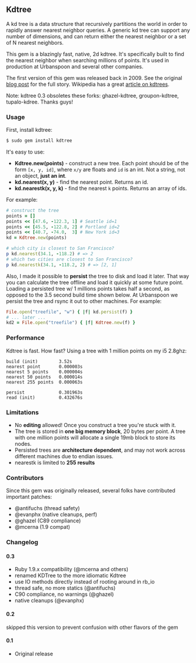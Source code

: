 ## Kdtree

A kd tree is a data structure that recursively partitions the world in order to rapidly answer nearest neighbor queries. A generic kd tree can support any number of dimensions, and can return either the nearest neighbor or a set of N nearest neighbors.

This gem is a blazingly fast, native, 2d kdtree. It's specifically built to find the nearest neighbor when searching millions of points. It's used in production at Urbanspoon and several other companies.

The first version of this gem was released back in 2009. See the original [blog post](http://gurge.com/2009/10/22/ruby-nearest-neighbor-fast-kdtree-gem/) for the full story. Wikipedia has a great [article on kdtrees](http://en.wikipedia.org/wiki/K-d_tree).

Note: kdtree 0.3 obsoletes these forks: ghazel-kdtree, groupon-kdtree, tupalo-kdree. Thanks guys!

### Usage

First, install kdtree:

```sh
$ sudo gem install kdtree
```

It's easy to use:

* **Kdtree.new(points)** - construct a new tree. Each point should be of the form `[x, y, id]`, where `x/y` are floats and `id` is an int. Not a string, not an object, **just an int**.
* **kd.nearest(x, y)** - find the nearest point. Returns an id.
* **kd.nearestk(x, y, k)** - find the nearest `k` points. Returns an array of ids.

For example:

```ruby
# construct the tree
points = []
points << [47.6, -122.3, 1] # Seattle id=1
points << [45.5, -122.8, 2] # Portland id=2
points << [40.7, -74.0,  3] # New York id=3
kd = Kdtree.new(points)

# which city is closest to San Francisco?
p kd.nearest(34.1, -118.2) # => 2
# which two cities are closest to San Francisco?
p kd.nearestk(34.1, -118.2, 2) # => [2, 1]
```

Also, I made it possible to **persist** the tree to disk and load it later. That way you can calculate the tree offline and load it quickly at some future point. Loading a persisted tree w/ 1 millions points takes half a second, as opposed to the 3.5 second build time shown below. At Urbanspoon we persist the tree and rsync it out to other machines. For example:

```ruby
File.open("treefile", "w") { |f| kd.persist(f) }
# ... later ...
kd2 = File.open("treefile") { |f| Kdtree.new(f) }
```

### Performance

Kdtree is fast. How fast? Using a tree with 1 million points on my i5 2.8ghz:

```
build (init)        3.52s
nearest point       0.000003s
nearest 5 points    0.000004s
nearest 50 points   0.000014s
nearest 255 points  0.000063s

persist             0.301963s
read (init)         0.432676s
```

### Limitations

* No **editing** allowed! Once you construct a tree you're stuck with it.
* The tree is stored in **one big memory block**, 20 bytes per point. A tree with one million points will allocate a single 19mb block to store its nodes.
* Persisted trees are **architecture dependent**, and may not work across different machines due to endian issues.
* nearestk is limited to **255 results**

### Contributors

Since this gem was originally released, several folks have contributed important patches:

* @antifuchs (thread safety)
* @evanphx (native cleanups, perf)
* @ghazel (C89 compliance)
* @mcerna (1.9 compat)

### Changelog

#### 0.3

* Ruby 1.9.x compatibility (@mcerna and others)
* renamed KDTree to the more idiomatic Kdtree
* use IO methods directly instead of rooting around in rb_io
* thread safe, no more statics (@antifuchs)
* C90 compliance, no warnings (@ghazel)
* native cleanups (@evanphx)

#### 0.2

skipped this version to prevent confusion with other flavors of the gem

#### 0.1

* Original release
